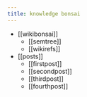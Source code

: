```yaml
---
title: knowledge bonsai
---
```


- [[wikibonsai]]
  - [[semtree]]
  - [[wikirefs]]
- [[posts]]
  - [[firstpost]]
  - [[secondpost]]
  - [[thirdpost]]
  - [[fourthpost]]

